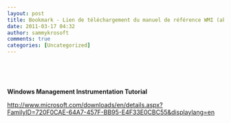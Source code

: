 ```yaml
---
layout: post
title: Bookmark - Lien de téléchargement du manuel de référence WMI (aka WMISDK.CHM)
date: 2011-03-17 04:32
author: sammykrosoft
comments: true
categories: [Uncategorized]
---
```

<p>&nbsp;<p>&nbsp;</p><p><strong>Windows Management Instrumentation Tutorial </strong></p><p><a title="http://www.microsoft.com/downloads/en/details.aspx?FamilyID=720F0CAE-64A7-457F-BB95-E4F33E0CBC55&amp;displaylang=en" href="http://www.microsoft.com/downloads/en/details.aspx?FamilyID=720F0CAE-64A7-457F-BB95-E4F33E0CBC55&amp;displaylang=en">http://www.microsoft.com/downloads/en/details.aspx?FamilyID=720F0CAE-64A7-457F-BB95-E4F33E0CBC55&amp;displaylang=en</a></p></p>

